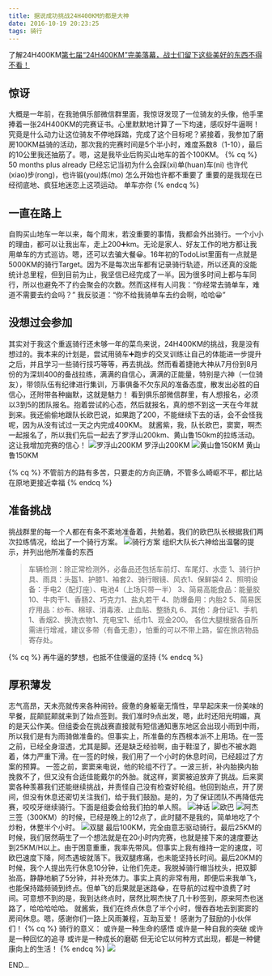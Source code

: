```yaml
---
title: 据说成功挑战24H400KM的都是大神
date: 2016-10-19 20:23:25
tags: 骑行
---
```

了解24H400KM[第七届“24H400KM”完美落幕，战士们留下这些美好的东西不得不看！](http://mp.weixin.qq.com/s?__biz=MjM5OTUyMjI3MQ==&mid=2650500492&idx=1&sn=4e524268ec94ffd5c07c365a36b0c0ec&chksm=bf35f73c88427e2a648e84a5ab5e3389fe6f3999d1aa8483c2f0b23ccac4489ce64217d1e485&mpshare=1&scene=1&srcid=10219L2s6lXYdiG939d9z1gW#rd)
<!-- more -->
## 惊讶
大概是一年前，在我驰俱乐部微信群里面，我惊讶发现了一位骑友的头像，他手里捧着一张24H400KM的完赛证书。心里默默地计算了一下均速，感叹好牛逼啊！究竟是什么动力让这位骑友不停地踩踏，完成了这个目标呢？紧接着，我参加了磨房100KM益骑的活动，那次我的完赛时间是5个半小时，难度系数8（1-10），最后的10公里我还抽筋了。嗯，这是我毕业后购买山地车的首个100KM。
{% cq %}
50 months plus already
已经忘记当初为什么会踩(xi)单(huan)车(ni)
也许代(xiao)步(rong)，也许锻(you)炼(mo)
怎么开始也许都不重要了
重要的是我现在已经彻底地、疯狂地迷恋上这项运动。
单车亦你
{% endcq %}
## 一直在路上
自购买山地车一年以来，每个周末，若没重要的事情，我都会外出骑行。一个小小的理由，都可以让我出车，走上200➕km。无论是家人、好友工作的地方都让我用单车的方式巡访。嗯，还可以去骗大餐😀。16年初的TodoList里面有一点就是5000KM的骑行Target。因为不是每次出车都有记录骑行轨迹，所以还真的没能统计总里程，但到目前为止，我坚信已经完成了一半。因为很多时间上都与车同行，所以也避免不了约会聚会的次数。然而这样有人问我：“你经常去骑单车，难道不需要去约会吗？” 我反驳道：“你不给我骑单车去约会啊，哈哈😀”
## 没想过会参加
其实对于我这个重返骑行还未够一年的菜鸟来说，24H400KM的挑战，我是没有想过的。我本来的计划是，尝试用骑车➕跑步的交叉训练让自己的体能进一步提升之后，并且学习一些骑行技巧等等，再去挑战。然而看着捷驰大神从7月份到8月份的为深圳400的备战拉练，满满的自信心，满满的正能量，特别是六神（一位骑友），带领队伍有纪律进行集训，万事俱备不欠东风的准备态度，散发出必胜的自信心，还附带各种幽默，这就是魅力！
看到俱乐部微信群里，有人想报名，必须以3到5的团队报名。抱着尝试的心态，然后就报名，真的想不到这一天在今年就到来。我还偷偷地跟队长欧巴说，如果跑了200，不能继续下去的话，会不会怪我呢，因为从没有试过一天之内完成400KM。
就酱紫，我，队长欧巴，窦窦，啊杰一起报名了，所以我们先后一起去了罗浮山200km、黄山鲁150km的拉练活动。这让我增加完赛的信心！
![罗浮山200KM](http://7sbydq.com1.z0.glb.clouddn.com/24h400km_train_luofushan.jpeg)
罗浮山200KM
![黄山鲁150KM](http://7sbydq.com1.z0.glb.clouddn.com/24h400km_train_huangshanlu.jpeg)
黄山鲁150KM

{% cq %}
不管前方的路有多苦，只要走的方向正确，不管多么崎岖不平，都比站在原地更接近幸福
{% endcq %}
## 准备挑战
挑战群里的每一个人都在有条不紊地准备着，共勉着。我们的欧巴队长根据我们两次拉练情况，给出了一个骑行方案。
![骑行方案](http://7sbydq.com1.z0.glb.clouddn.com/24h400km_plan.png)
组织大队长六神给出温馨的提示，并列出他所准备的东西
> 车辆检测：除正常检测外，必备品还包括车前灯、车尾灯、水壶
1、骑行护具、雨具：头盔1、护膝1、袖套2、骑行眼镜、风衣1、保鲜袋4
2、照明设备：手电2（配灯座）、电池4（上场只带一半）
3、简易高能食品：能量胶10、牛肉干1、香肠2、巧克力1、盐丸若干
4、防爆备用：内胎2
5、简易医疗用品：纱布、棉球、消毒液、止血贴、整肠丸
6、其他：身份证1、手机1、香烟2、换洗衣物1、充电宝1、纸巾1、现金200。
各位大腿根据各自所需进行增减，建议多带（有备无患），怕重的可以不带上路，留在旅店物品寄存处。

{% cq %}
再牛逼的梦想，也抵不住傻逼的坚持
{% endcq %}
## 厚积薄发
志气高昂，天未亮就传来各种闹铃。疲惫的身躯毫无惰性，早早起床来一份美味的早餐，屁颠屁颠就来到了始点签到。我们准时9点出发，嗯，此时还阳光明媚，真的是天公作美。但组委会在挑战赛直接就有短信通知惠东地区会出现小雨到中雨，所以我们是有为雨骑做准备的。但事实上，所准备的东西根本派不上用场。在一签之前，已经全身湿透，尤其是脚。还是缺乏经验啊，由于鞋湿了，脚也不被水跑着，体力严重下滑。在一签的时候，我们用了一个小时的休息时间，已经超过了方案的预算。
一签之前，窦窦来电说，他的轮组不行了。一波三折，补内胎换内胎挽救不了，但又没有合适佳能戴尔的外胎。就这样，窦窦被迫放弃了挑战。后来窦窦各种羡慕我们还能继续挑战，并责怪自己没有检查好轮组。他回到始点，开了房间，但没有休息还密切关注我们，给于我们鼓励。是的，为了保证团队不再降低完赛，咬咬牙继续骑行。下面是组委会给我们拍的单人照。
![神话](http://7sbydq.com1.z0.glb.clouddn.com/24h400km_shenhua.jpeg)
![欧巴](http://7sbydq.com1.z0.glb.clouddn.com/24h400km_ouba.jpeg)
![阿杰](http://7sbydq.com1.z0.glb.clouddn.com/24h400km_ajie.jpeg)
三签（300KM）的时候，已经是晚上的12点了，此时腿不是我的，简单地吃了个炒粉，休整半个小时。
![双腿](http://7sbydq.com1.z0.glb.clouddn.com/24h400km_sanqian.jpeg)
最后100KM，完全由意志驱动骑行。最后25KM的时候，我们居然萌生了一个想法就是在20小时内完赛，也就是接下来的速度要达到25KM/H以上。由于困意重重，我率先带风。但事实上我有维持一定的速度，可欧巴速度下降，阿杰遇坡就落下。我双腿疼痛，也未能坚持长时间。最后20KM的时候，我个人提出先行休息10分钟，让他们先走。我脱掉骑行帽当枕头，把双脚抬高，静静地躺了5分钟，并补充体力。事实上真的非常有用，即便后来我单飞，也能保持踏频骑到终点。但单飞的后果就是迷路😂，在导航的过程中浪费了时间。可意想不到的是，我到达终点时，居然比啊杰快了几十秒签到，原来阿杰也迷路了，哈哈哈哈哈。
就酱紫，我们在终点休息了半个小时，慢吞吞地去到窦窦的房间休息。嗯，感谢你们一路上风雨兼程，互助互爱！
感谢为了鼓励的小伙伴们！
{% cq %}
骑行的意义：
或许是一种生命的感悟 
或许是一种自我的突破 
或许是一种回忆的追寻
或许是一种成长的磨砺
但无论它以何种方式出现，都是一种健康向上的生活！
{% endcq %}
![](http://7sbydq.com1.z0.glb.clouddn.com/24h400km_zhengshu.jpeg)

END...


